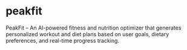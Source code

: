 # peakfit
PeakFit – An AI-powered fitness and nutrition optimizer that generates personalized workout and diet plans based on user goals, dietary preferences, and real-time progress tracking.
